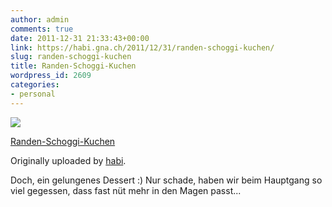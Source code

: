 ```yaml
---
author: admin
comments: true
date: 2011-12-31 21:33:43+00:00
link: https://habi.gna.ch/2011/12/31/randen-schoggi-kuchen/
slug: randen-schoggi-kuchen
title: Randen-Schoggi-Kuchen
wordpress_id: 2609
categories:
- personal
---
```



 [![](http://farm8.staticflickr.com/7158/6608846455_59027598a6_m.jpg)](http://www.flickr.com/photos/habi/6608846455/)
   

 
  [Randen-Schoggi-Kuchen](http://www.flickr.com/photos/habi/6608846455/)
    

  Originally uploaded by [habi](http://www.flickr.com/photos/habi/).
 



Doch, ein gelungenes Dessert :) Nur schade, haben wir beim Hauptgang so viel gegessen, dass fast nüt mehr in den Magen passt...
  

